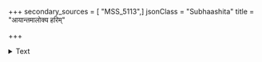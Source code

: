 +++
secondary_sources = [ "MSS_5113",]
jsonClass = "Subhaashita"
title = "आयान्तमालोक्य हरिम्"

+++

<details><summary>Text</summary>

आयान्तमालोक्य हरिं प्रतोल्याम् आल्याः पुरस्तादनुरागमेका।  
रोमाञ्चकम्पादिभिरुच्यमानं भामा जुगूह प्रणमन्त्यथैनम्॥
</details>
